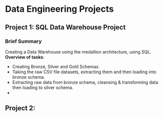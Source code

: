 # Data Engineering Projects

## Project 1: SQL Data Warehouse Project
### Brief Summary
Creating a Data Warehouse using the medallion architecture, using SQL.
**Overview of tasks**:
  * Creating Bronze, Silver and Gold Schemas.
  * Taking the raw CSV file datasets, extracting them and then loading into bronze schema.
  * Extracting raw data from bronze schema, cleansing & transforming data then loading to silver schema.
  * 


## Project 2: 

